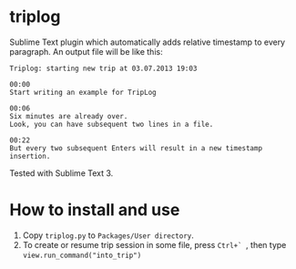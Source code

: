 triplog
=======

Sublime Text plugin which automatically adds relative timestamp to every paragraph. 
An output file will be like this:
    
    Triplog: starting new trip at 03.07.2013 19:03

    00:00
    Start writing an example for TripLog

    00:06
    Six minutes are already over.
    Look, you can have subsequent two lines in a file.

    00:22
    But every two subsequent Enters will result in a new timestamp insertion.

Tested with Sublime Text 3.

How to install and use
======================

1. Copy `triplog.py` to `Packages/User directory`.
2. To create or resume trip session in some file, press ``Ctrl+` ``, then type 
    `view.run_command("into_trip")`
